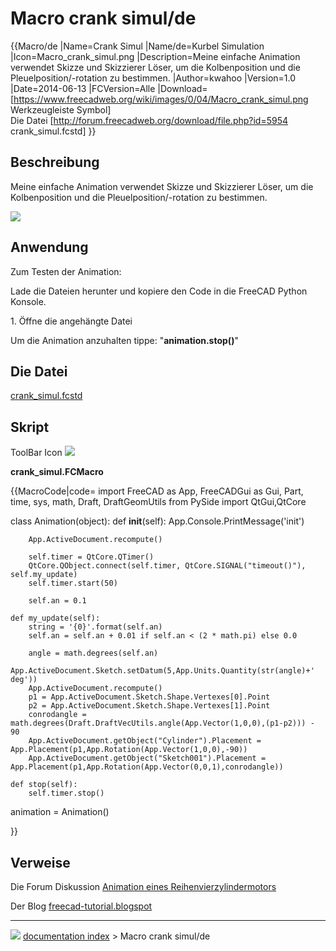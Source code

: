# Macro crank simul/de
{{Macro/de
|Name=Crank Simul
|Name/de=Kurbel Simulation
|Icon=Macro_crank_simul.png
|Description=Meine einfache Animation verwendet Skizze und Skizzierer Löser, um die Kolbenposition und die Pleuelposition/-rotation zu bestimmen.
|Author=kwahoo
|Version=1.0
|Date=2014-06-13
|FCVersion=Alle
|Download= [https://www.freecadweb.org/wiki/images/0/04/Macro_crank_simul.png Werkzeugleiste Symbol]<br />Die Datei [http://forum.freecadweb.org/download/file.php?id=5954 crank_simul.fcstd]
}}

## Beschreibung

Meine einfache Animation verwendet Skizze und Skizzierer Löser, um die Kolbenposition und die Pleuelposition/-rotation zu bestimmen.

![](images/Crank_00.gif )

## Anwendung

Zum Testen der Animation:

Lade die Dateien herunter und kopiere den Code in die FreeCAD Python Konsole.

1\. Öffne die angehängte Datei

Um die Animation anzuhalten tippe: \"**animation.stop()**\"

## Die Datei 

[crank\_simul.fcstd](http://forum.freecadweb.org/download/file.php?id=5954)

## Skript

ToolBar Icon ![](images/Macro_crank_simul.png )

**crank\_simul.FCMacro**


{{MacroCode|code=
import FreeCAD as App, FreeCADGui as Gui, Part, time, sys, math, Draft, DraftGeomUtils
from PySide import QtGui,QtCore

class Animation(object):
    def __init__(self):
        App.Console.PrintMessage('init')

        App.ActiveDocument.recompute()

        self.timer = QtCore.QTimer()
        QtCore.QObject.connect(self.timer, QtCore.SIGNAL("timeout()"), self.my_update)
        self.timer.start(50)

        self.an = 0.1

    def my_update(self):
        string = '{0}'.format(self.an)
        self.an = self.an + 0.01 if self.an < (2 * math.pi) else 0.0

        angle = math.degrees(self.an)
        App.ActiveDocument.Sketch.setDatum(5,App.Units.Quantity(str(angle)+' deg'))
        App.ActiveDocument.recompute()
        p1 = App.ActiveDocument.Sketch.Shape.Vertexes[0].Point
        p2 = App.ActiveDocument.Sketch.Shape.Vertexes[1].Point
        conrodangle = math.degrees(Draft.DraftVecUtils.angle(App.Vector(1,0,0),(p1-p2))) - 90
        App.ActiveDocument.getObject("Cylinder").Placement = App.Placement(p1,App.Rotation(App.Vector(1,0,0),-90))
        App.ActiveDocument.getObject("Sketch001").Placement = App.Placement(p1,App.Rotation(App.Vector(0,0,1),conrodangle))

    def stop(self):
        self.timer.stop()
         

animation = Animation()

}}

## Verweise

Die Forum Diskussion [Animation eines Reihenvierzylindermotors](http://forum.freecadweb.org/viewtopic.php?f=24&t=6815&hilit=animation#p55092)

Der Blog [freecad-tutorial.blogspot](http://freecad-tutorial.blogspot.be/)



---
![](images/Right_arrow.png) [documentation index](../README.md) > Macro crank simul/de
